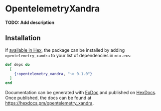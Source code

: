 # OpentelemetryXandra

**TODO: Add description**

## Installation

If [available in Hex](https://hex.pm/docs/publish), the package can be installed
by adding `opentelemetry_xandra` to your list of dependencies in `mix.exs`:

```elixir
def deps do
  [
    {:opentelemetry_xandra, "~> 0.1.0"}
  ]
end
```

Documentation can be generated with [ExDoc](https://github.com/elixir-lang/ex_doc)
and published on [HexDocs](https://hexdocs.pm). Once published, the docs can
be found at <https://hexdocs.pm/opentelemetry_xandra>.

